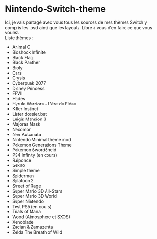 # Nintendo-Switch-theme

Ici, je vais partagé avec vous tous les sources de mes thèmes Switch y compris les .psd ainsi que les layouts. Libre à vous d'en faire ce que vous voulez.  
  Liste thèmes :
  * Animal C
  * Bioshock Infinite
  * Black Flag
  * Black Panther
  * Broly
  * Cars
  * Crysis
  * Cyberpunk 2077
  * Disney Princess
  * FFVII
  * Hades
  * Hyrule Warriors - L'ère du Fléau
  * Killer Instinct
  * Lister dossier.bat
  * Luigis Mansion 3
  * Majoras Mask
  * Nexomon
  * Nier Automata
  * Nintendo Minimal theme mod
  * Pokemon Generations Theme
  * Pokemon SwordSheld
  * PS4 Infinity (en cours)
  * Raiponce
  * Sekiro
  * Simple theme
  * Spiderman
  * Splatoon 2
  * Street of Rage
  * Super Mario 3D All-Stars
  * Super Mario 3D World
  * Super Nintendo
  * Test PS5 (en cours)
  * Trials of Mana
  * Wood (Atmosphere et SXOS)
  * Xenoblade
  * Zacian & Zamazenta
  * Zelda The Breath of Wild

